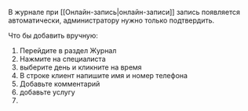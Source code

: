 В журнале при [[Онлайн-запись|онлайн-записи]] запись появляется автоматически, администратору нужно только подтвердить.

Что бы добавить вручную:
1. Перейдите в раздел Журнал
2. Нажмите на специалиста
3. выберите день и кликните на время
4. В строке клиент напишите имя и номер телефона
5. Добавьте комментарий
6. добавьте услугу
7. 